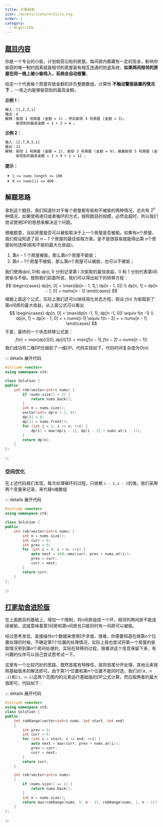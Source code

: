 ```yaml
---
title: 打家劫舍
icon: /assets/icons/article.svg
order: 1
category:
  - Algorithm
---
```


## [题目内容](https://leetcode.cn/problems/house-robber/description/)

你是一个专业的小偷，计划偷窃沿街的房屋。每间房内都藏有一定的现金，影响你偷窃的唯一制约因素就是相邻的房屋装有相互连通的防盗系统，**如果两间相邻的房屋在同一晚上被小偷闯入，系统会自动报警**。

给定一个代表每个房屋存放金额的非负整数数组，计算你 **不触动警报装置的情况下** ，一夜之内能够偷窃到的最高金额。

**示例 1：**

```tex
输入：[1,2,3,1]
输出：4
解释：偷窃 1 号房屋 (金额 = 1) ，然后偷窃 3 号房屋 (金额 = 3)。
     偷窃到的最高金额 = 1 + 3 = 4 。
```

**示例 2：**

```tex
输入：[2,7,9,3,1]
输出：12
解释：偷窃 1 号房屋 (金额 = 2), 偷窃 3 号房屋 (金额 = 9)，接着偷窃 5 号房屋 (金额 = 1)。
     偷窃到的最高金额 = 2 + 9 + 1 = 12 。
```

**提示：**

- `1 <= nums.length <= 100`
- `0 <= nums[i] <= 400`

## 解题思路

拿到这个题目，我们知道针对于每个房屋都有偷和不被偷的两种情况，总共有 $2^{n}$ 种情况，如果使用递归或者循环的方式，按照题目的规模，必然会超时，所以我们尝试使用DP的思想来解决这个问题。

根据题意，当前房屋是否可以被偷取决于上一个房屋是否被偷。如果有n个房屋，我们假设知道了前 $n-1$ 个房屋的最佳偷取方案，是不是很容易就能得出第 $n$个房屋如何选择(偷和不偷的最大化收益)。

1.  第$n - 1$ 个房屋被偷，那么第$n$个房屋不能偷；
2. 第$n-1$个房屋不被偷，那么第$n$个房屋可以被偷，也可以不被偷；

我们使用$dp(i, 0)$和 $dp(i,1)$ 分别记录第 $i$ 次偷取的最佳收益，$0$ 和 $1$ 分别代表第i间房偷与不偷。按照我们前面所说，我们可以得出如下的转移方程：
$$
\begin{cases} 
dp[n, 0] = \max(dp[n - 1, 1],\ dp[n - 1, 0]) \\
dp[n, 1] = dp[n - 1, 0] + nums[n - 1]
\end{cases}
$$
根据上面这个公式，实际上我们还可以继续简化状态方程，假设 $f(n)$ 为偷取到了第$n$间房的最大收益，从上面公式可以看出
$$
\begin{cases} 
dp[n, 0] = \max(dp[n -1, 1], dp[n -1, 0]) \equiv f(n -1) \\
dp[n, 1] = dp[n - 1, 0] + + nums[i-1] \equiv f(n - 2) + + nums[n - 1]
\end{cases}
$$
于是，最终的一个状态转移公式是：
$$
f(n) = max(dp[i][0], dp[i][1]) = max(f[n -1], f(n - 2) + nums[n - 1])
$$
我们成功将二维DP压缩到了一维DP。代码实现如下，代码时间复杂度为$O(n)$

::: details 展开代码
```c++
#include <vector>
using namespace std;

class Solution {
public:
    int rob(vector<int>& nums) {
        if (nums.size() < 2) {
            return nums.back();
        }
        int n = nums.size();
        vector<int> dp(n + 1, 0);
        dp[0] = 0;
        dp[1] = nums.front();
        for (int i = 2; i <= n; ++i) {
            dp[i] = max(dp[i - 1], dp[i - 2] + nums.at(i - 1));
        }
        return dp[n];
    }
};
```
:::

### 空间优化

在上述代码我们发现，每次处理循环的过程，只依赖 `i - 1`, `i - 2`的值，我们采用两个变量来记录，来代替n维数组

::: details 展开代码
```c++
#include <vector>
using namespace std;

class Solution {
public:
    int rob(vector<int>& nums) {
        int n = nums.size();
        int curr = 0;
        int prev = 0;
        for (int i = 0; i < n; ++i) {
            auto next = std::max(curr, prev + nums.at(i));
            prev = curr;
            curr = next;
        }
        return curr;
    }
};
```
:::

## [打家劫舍进阶版](https://leetcode.cn/problems/house-robber-ii/description/)

在上面题目的基础上，增加一个限制，将n间房组成一个环，相邻的两间房不能连续被偷，这就意味着第1间房和第n间房也只能同时有一间房可以被偷。

经过思考发现，直接操作n个数据来使用DP求值，很难，你需要知道在做第n个位置处理的时候，不确定第1个位置的处理情况，实际上我也尝试将第一个房屋的偷取情况带到第n个房间处理的，实际在转移的过程，很难讲这个信息保留下来，有兴趣的伙伴可以自己尝试思考试一下。

这里有一个比较巧妙的思路，既然首尾有特殊性，就将首尾分开处理，其他元素按照基础版本的解法即可。由于第1个位置和第n个位置不能同时选，我们对`[0, n -2]`和`[1, n-1]`这两个范围内的元素运行基础版的DP公式计算，然后取两者的最大值即可，代码如下：

::: details 展开代码
```c++
#include <vector>
using namespace std;
class Solution {
public:
    int robRange(vector<int>& nums, int start, int end)
    {
        int prev = 0;
        int curr = 0;
        for (int i = start; i <= end; ++i) {
            auto next = max(curr, prev + nums.at(i));
            prev = curr;
            curr = next;
        }
        return curr;
    }

    int rob(vector<int>& nums)
    {
        if (nums.size() == 1) {
            return nums.back();
        }
        int n = nums.size();
        return max(robRange(nums, 0, n - 2), robRange(nums, 1, n - 1));
    }
};
```
:::


